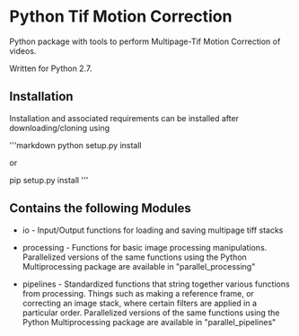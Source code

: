# Python Tif Motion Correction
Python package with tools to perform Multipage-Tif Motion Correction of videos.

Written for Python 2.7.

## Installation
Installation and associated requirements can be installed after downloading/cloning using

'''markdown
python setup.py install

or

pip setup.py install
'''

## Contains the following Modules

* io - Input/Output functions for loading and saving multipage tiff stacks

* processing - Functions for basic image processing manipulations.  Parallelized versions of the same functions using the Python Multiprocessing package are available in "parallel_processing"

* pipelines - Standardized functions that string together various functions from processing.  Things such as making a reference frame, or correcting an image stack, where certain filters are applied in a particular order.  Parallelized versions of the same functions using the Python Multiprocessing package are available in "parallel_pipelines"
